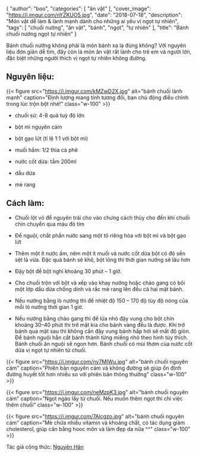 {
   "author": "boo",
   "categories": [
      "ăn vặt"
   ],
   "cover_image": "https://i.imgur.com/nYZKUO5.jpg",
   "date": "2018-07-18",
   "description": "Món vặt dễ làm & lành mạnh dành cho những ai yêu vị ngọt tự nhiên",
   "tags": [
            "chuối nướng", "ăn vặt", "bánh", "ngọt", "tự nhiên"
   ],
"title": "Bánh chuối nướng ngọt tự nhiên"
}

Bánh chuối nướng không phải là món bánh xa lạ đúng không? 
Với nguyên liệu đơn giản dễ tìm, đây còn là món ăn vặt rất lành cho trẻ em và người lớn, đặc biệt những người thích vị ngọt tự nhiên không đường.

## Nguyên liệu: 

{{< figure src="https://i.imgur.com/kMZwD2X.jpg" alt="bánh chuối lành mạnh" caption="Định lượng mang tính tương đối, bạn chủ động điều chỉnh trong lúc trộn bột nhé!" class="w-100" >}}

- chuối sứ: 4-8 quả tuỳ độ lớn

- bột mì nguyên cám

- bột gạo lứt (tỉ lệ 1:1 với bột mì)

- muối hầm: 1/2 thìa cà phê

- nước cốt dừa: tầm 200ml 

- dầu dừa

- mè rang

## Cách làm:

- Chuối lột vỏ để nguyên trái cho vào chưng cách thủy cho đến khi chuối chín chuyển qua màu đỏ tím 

- Để nguội, chắt phần nước sang một tô riêng hòa với bột mì và bột gạo lứt 

- Thêm một ít nước ấm, nêm một ít muối và nước cốt dừa bột có độ sền sệt là vừa. Đặc quá bánh sẽ khô, bột lỏng thì thời gian nướng sẽ lâu hơn

- Đậy bột để bột nghỉ khoảng 30 phút – 1 giờ. 

- Cho chuối trộn với bột và xếp vào khay nướng hoặc chảo gang có bôi một lớp dầu dừa chống dính và rắc mè rang lên đều cả hai mặt bánh.

- Nếu nướng bằng lò nướng thì để nhiệt độ 150 – 170 độ tùy độ nóng của mỗi lò nướng thời gian 1 giờ. 

- Nếu nướng bằng chảo gang thì để lửa nhỏ đậy vung cho bột chín khoảng 30–40 phút thì trở mặt kia cho bánh vàng đều là được. Khi trở bánh qua mặt sau thì không cần đậy vung bánh hấp hơi sẽ mất độ giòn.
Để bánh nguội hẳn cắt bánh thành từng miếng nhỏ theo hình tùy thích. Bánh chuối ăn nguội sẽ ngon hơn. Bánh chuối có mùi thơm của nước cốt dừa vị ngọt tự nhiên từ chuối.

{{< figure src="https://i.imgur.com/ny7MIWu.jpg" alt="bánh chuối nguyên cám" caption="Phiên bản nguyên cám và không đường sẽ giúp ổn định đường huyết tốt hơn nhiều so với phiên bản thông thường" class="w-100" >}}

{{< figure src="https://i.imgur.com/neMzpK3.jpg" alt="bánh chuối nguyên cám" caption="Ngọt ngào lấy từ chuối. Nếu muốn thêm ngọt thì chỉ việc thêm chuối" class="w-100" >}}

{{< figure src="https://i.imgur.com/7Alcgzo.jpg" alt="bánh chuối nguyên cám" caption="Mè chứa nhiều vitamin và khoáng chất, có tác dụng giảm cholesterol, giúp cân bằng hooc môn và làm đẹp da nữa ^^" class="w-100" >}}

Tác giả công thức: [Nguyên Hân](https://www.facebook.com/han.nguyen.772013)
